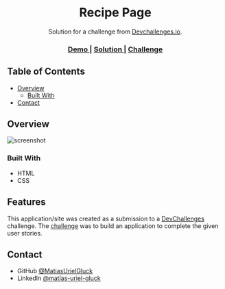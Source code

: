 <!-- Please update value in the {}  -->

<h1 align="center">Recipe Page</h1>

<div align="center">
   Solution for a challenge from  <a href="http://devchallenges.io" target="_blank">Devchallenges.io</a>.
</div>

<div align="center">
  <h3>
    <a href="https://recipepage-matias-uriel-gluck.netlify.app/">
      Demo
    </a>
    <span> | </span>
    <a href="https://github.com/MatiasUrielGluck/devChallenges/tree/main/recipe-page-master">
      Solution
    </a>
    <span> | </span>
    <a href="https://{your-url-to-the-challenge}">
      Challenge
    </a>
  </h3>
</div>

<!-- TABLE OF CONTENTS -->

## Table of Contents

- [Overview](#overview)
  - [Built With](#built-with)
- [Contact](#contact)

<!-- OVERVIEW -->

## Overview

![screenshot](https://recipepage-matias-uriel-gluck.netlify.app/images/overview.png)

### Built With

<!-- This section should list any major frameworks that you built your project using. Here are a few examples.-->

- HTML
- CSS

## Features

<!-- List the features of your application or follow the template. Don't share the figma file here :) -->

This application/site was created as a submission to a [DevChallenges](https://devchallenges.io/challenges) challenge. The [challenge](https://devchallenges.io/challenges/TtUjDt19eIHxNQ4n5jps) was to build an application to complete the given user stories.

## Contact

<!-- - Website [your-website.com](https://{your-web-site-link}) -->
- GitHub [@MatiasUrielGluck](https://github.com/MatiasUrielGluck)
- LinkedIn [@matías-uriel-gluck](https://linkedin.com/in/mat%C3%ADas-uriel-gluck-04a463236/)